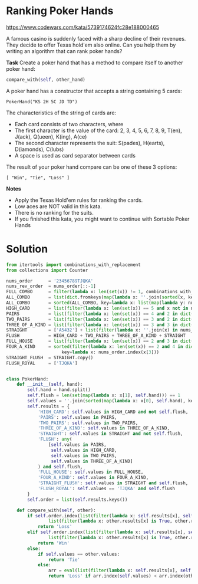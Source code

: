 # Ranking Poker Hands

https://www.codewars.com/kata/5739174624fc28e188000465

A famous casino is suddenly faced with a sharp decline of their revenues. They decide to offer Texas hold'em also
online. Can you help them by writing an algorithm that can rank poker hands?

**Task**
Create a poker hand that has a method to compare itself to another poker hand:

```python
compare_with(self, other_hand)
```

A poker hand has a constructor that accepts a string containing 5 cards:

```
PokerHand("KS 2H 5C JD TD")
```

The characteristics of the string of cards are:

* Each card consists of two characters, where
* The first character is the value of the card: 2, 3, 4, 5, 6, 7, 8, 9, T(en), J(ack), Q(ueen), K(ing), A(ce)
* The second character represents the suit: S(pades), H(earts), D(iamonds), C(lubs)
* A space is used as card separator between cards

The result of your poker hand compare can be one of these 3 options:

```
[ "Win", "Tie", "Loss" ]
```

**Notes**

* Apply the Texas Hold'em rules for ranking the cards.
* Low aces are NOT valid in this kata.
* There is no ranking for the suits.
* If you finished this kata, you might want to continue with Sortable Poker Hands

# Solution

```python
from itertools import combinations_with_replacement
from collections import Counter

nums_order      = '23456789TJQKA'
nums_rev_order  = nums_order[::-1]
FULL_COMBO      = filter(lambda x: len(set(x)) != 1, combinations_with_replacement(nums_order, 5))
ALL_COMBO       = list(dict.fromkeys(map(lambda x: ''.join(sorted(x, key=nums_order[::-1].index)), FULL_COMBO)))
ALL_COMBO       = sorted(ALL_COMBO, key=lambda x: list(map(lambda y: nums_order.index(y), x)))
HIGH_CARD       = list(filter(lambda x: len(set(x)) == 5 and x not in nums_rev_order and x != 'A5432', ALL_COMBO))
PAIRS           = list(filter(lambda x: len(set(x)) == 4 and 2 in dict(Counter(x)).values(), ALL_COMBO))
TWO_PAIRS       = list(filter(lambda x: len(set(x)) == 3 and 2 in dict(Counter(x)).values(), ALL_COMBO))
THREE_OF_A_KIND = list(filter(lambda x: len(set(x)) == 3 and 3 in dict(Counter(x)).values(), ALL_COMBO))
STRAIGHT        = ['A5432'] + list(filter(lambda x: ''.join(x) in nums_rev_order, ALL_COMBO))
FLUSH           = HIGH_CARD + TWO_PAIRS + THREE_OF_A_KIND + STRAIGHT
FULL_HOUSE      = list(filter(lambda x: len(set(x)) == 2 and 3 in dict(Counter(x)).values(), ALL_COMBO))
FOUR_A_KIND     = sorted(filter(lambda x: len(set(x)) == 2 and 4 in dict(Counter(x)).values(), ALL_COMBO),
                     key=lambda x: nums_order.index(x[3]))
STRAIGHT_FLUSH  = STRAIGHT.copy()
FLUSH_ROYAL     = ['TJQKA']


class PokerHand:
    def __init__(self, hand):
        self.hand = hand.split()
        self.flush = len(set(map(lambda x: x[1], self.hand))) == 1
        self.values = ''.join(sorted(map(lambda x: x[0], self.hand), key=nums_order[::-1].index))
        self.results = {
            'HIGH_CARD': self.values in HIGH_CARD and not self.flush,
            'PAIRS': self.values in PAIRS,
            'TWO_PAIRS': self.values in TWO_PAIRS,
            'THREE_OF_A_KIND': self.values in THREE_OF_A_KIND,
            'STRAIGHT': self.values in STRAIGHT and not self.flush,
            'FLUSH': any(
                [self.values in PAIRS,
                 self.values in HIGH_CARD,
                 self.values in TWO_PAIRS,
                 self.values in THREE_OF_A_KIND]
            ) and self.flush,
            'FULL_HOUSE': self.values in FULL_HOUSE,
            'FOUR_A_KIND': self.values in FOUR_A_KIND,
            'STRAIGHT_FLUSH': self.values in STRAIGHT and self.flush,
            'FLUSH_ROYAL': self.values == 'TJQKA' and self.flush
        }
        self.order = list(self.results.keys())

    def compare_with(self, other):
        if self.order.index(list(filter(lambda x: self.results[x], self.results))[0]) < self.order.index(
                list(filter(lambda x: other.results[x] is True, other.results))[0]):
            return 'Loss'
        elif self.order.index(list(filter(lambda x: self.results[x], self.results))[0]) > self.order.index(
                list(filter(lambda x: other.results[x] is True, other.results))[0]):
            return 'Win'
        else:
            if self.values == other.values:
                return 'Tie'
            else:
                arr = eval(list(filter(lambda x: self.results[x], self.results))[0])
                return 'Loss' if arr.index(self.values) < arr.index(other.values) else 'Win'
```